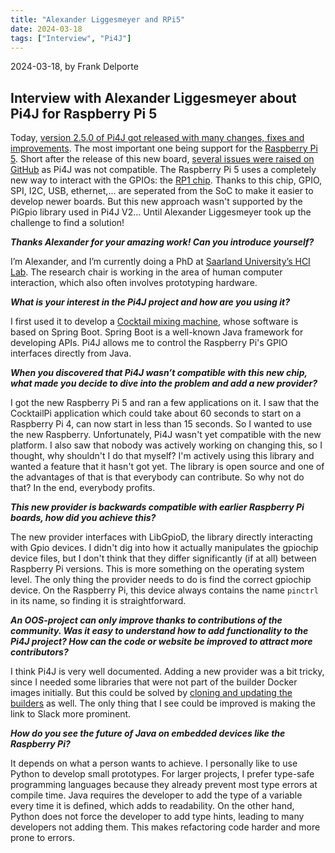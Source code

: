 ```yaml
---
title: "Alexander Liggesmeyer and RPi5"
date: 2024-03-18
tags: ["Interview", "Pi4J"]
---
```


2024-03-18, by Frank Delporte

## Interview with Alexander Liggesmeyer about Pi4J for Raspberry Pi 5

Today, [version 2.5.0 of Pi4J got released with many changes, fixes and improvements](/about/release-notes/). The most important one being support for the [Raspberry Pi 5](https://www.raspberrypi.com/products/raspberry-pi-5/). Short after the release of this new board, [several issues were raised on GitHub](https://github.com/Pi4J/pi4j-v2/issues/321) as Pi4J was not compatible. The Raspberry Pi 5 uses a completely new way to interact with the GPIOs: the [RP1 chip](https://www.raspberrypi.com/documentation/microcontrollers/rp1.html). Thanks to this chip, GPIO, SPI, I2C, USB, ethernet,... are seperated from the SoC to make it easier to develop newer boards. But this new approach wasn't supported by the PiGpio library used in Pi4J V2... Until Alexander Liggesmeyer took up the challenge to find a solution!

_**Thanks Alexander for your amazing work! Can you introduce yourself?**_

I’m Alexander, and I’m currently doing a PhD at [Saarland University’s HCI Lab](https://hci.cs.uni-saarland.de/). The research chair is working in the area of human computer interaction, which also often involves prototyping hardware.

_**What is your interest in the Pi4J project and how are you using it?**_

I first used it to develop a [Cocktail mixing machine](https://pi4j.com/featured-projects/cocktail-maker-by-alex9849/), whose software is based on Spring Boot. Spring Boot is a well-known Java framework for developing APIs. Pi4J allows me to control the Raspberry Pi's GPIO interfaces directly from Java.

_**When you discovered that Pi4J wasn’t compatible with this new chip, what made you decide to dive into the problem and add a new provider?**_

I got the new Raspberry Pi 5 and ran a few applications on it. I saw that the CocktailPi application which could take about 60 seconds to start on a Raspberry Pi 4, can now start in less than 15 seconds. So I wanted to use the new Raspberry. Unfortunately, Pi4J wasn't yet compatible with the new platform. I also saw that nobody was actively working on changing this, so I thought, why shouldn't I do that myself? I'm actively using this library and wanted a feature that it hasn't got yet. The library is open source and one of the advantages of that is that everybody can contribute. So why not do that? In the end, everybody profits.

_**This new provider is backwards compatible with earlier Raspberry Pi boards, how did you achieve this?**_

The new provider interfaces with LibGpioD, the library directly interacting with Gpio devices. I didn't dig into how it actually manipulates the gpiochip device files, but I don't think that they differ significantly (if at all) between Raspberry Pi versions. This is more something on the operating system level. The only thing the provider needs to do is find the correct gpiochip device. On the Raspberry Pi, this device always contains the name `pinctrl` in its name, so finding it is straightforward.

_**An OOS-project can only improve thanks to contributions of the community. Was it easy to understand how to add functionality to the Pi4J project? How can the code or website be improved to attract more contributors?**_

I think Pi4J is very well documented. Adding a new provider was a bit tricky, since I needed some libraries that were not part of the builder Docker images initially. But this could be solved by [cloning and updating the builders](https://github.com/Pi4J/pi4j-docker) as well. The only thing that I see could be improved is making the link to Slack more prominent.

_**How do you see the future of Java on embedded devices like the Raspberry Pi?**_

It depends on what a person wants to achieve. I personally like to use Python to develop small prototypes. For larger projects, I prefer type-safe programming languages because they already prevent most type errors at compile time. Java requires the developer to add the type of a variable every time it is defined, which adds to readability. On the other hand, Python does not force the developer to add type hints, leading to many developers not adding them. This makes refactoring code harder and more prone to errors.
